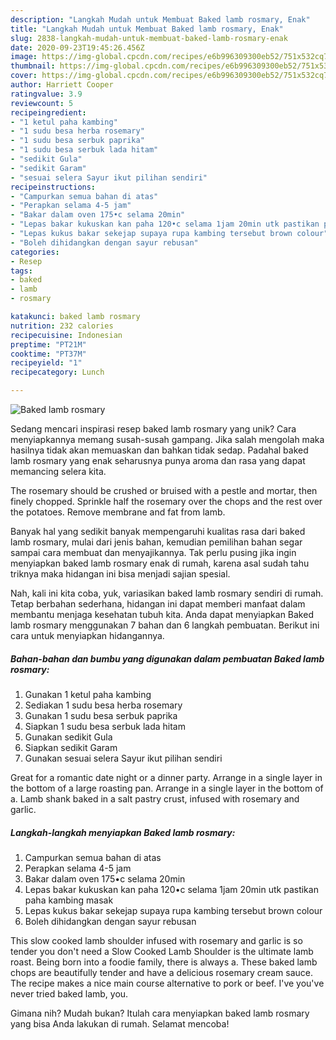 ```yaml
---
description: "Langkah Mudah untuk Membuat Baked lamb rosmary, Enak"
title: "Langkah Mudah untuk Membuat Baked lamb rosmary, Enak"
slug: 2838-langkah-mudah-untuk-membuat-baked-lamb-rosmary-enak
date: 2020-09-23T19:45:26.456Z
image: https://img-global.cpcdn.com/recipes/e6b996309300eb52/751x532cq70/baked-lamb-rosmary-foto-resep-utama.jpg
thumbnail: https://img-global.cpcdn.com/recipes/e6b996309300eb52/751x532cq70/baked-lamb-rosmary-foto-resep-utama.jpg
cover: https://img-global.cpcdn.com/recipes/e6b996309300eb52/751x532cq70/baked-lamb-rosmary-foto-resep-utama.jpg
author: Harriett Cooper
ratingvalue: 3.9
reviewcount: 5
recipeingredient:
- "1 ketul paha kambing"
- "1 sudu besa herba rosemary"
- "1 sudu besa serbuk paprika"
- "1 sudu besa serbuk lada hitam"
- "sedikit Gula"
- "sedikit Garam"
- "sesuai selera Sayur ikut pilihan sendiri"
recipeinstructions:
- "Campurkan semua bahan di atas"
- "Perapkan selama 4-5 jam"
- "Bakar dalam oven 175•c selama 20min"
- "Lepas bakar kukuskan kan paha 120•c selama 1jam 20min utk pastikan paha kambing masak"
- "Lepas kukus bakar sekejap supaya rupa kambing tersebut brown colour"
- "Boleh dihidangkan dengan sayur rebusan"
categories:
- Resep
tags:
- baked
- lamb
- rosmary

katakunci: baked lamb rosmary 
nutrition: 232 calories
recipecuisine: Indonesian
preptime: "PT21M"
cooktime: "PT37M"
recipeyield: "1"
recipecategory: Lunch

---
```



![Baked lamb rosmary](https://img-global.cpcdn.com/recipes/e6b996309300eb52/751x532cq70/baked-lamb-rosmary-foto-resep-utama.jpg)

Sedang mencari inspirasi resep baked lamb rosmary yang unik? Cara menyiapkannya memang susah-susah gampang. Jika salah mengolah maka hasilnya tidak akan memuaskan dan bahkan tidak sedap. Padahal baked lamb rosmary yang enak seharusnya punya aroma dan rasa yang dapat memancing selera kita.

The rosemary should be crushed or bruised with a pestle and mortar, then finely chopped. Sprinkle half the rosemary over the chops and the rest over the potatoes. Remove membrane and fat from lamb.

Banyak hal yang sedikit banyak mempengaruhi kualitas rasa dari baked lamb rosmary, mulai dari jenis bahan, kemudian pemilihan bahan segar sampai cara membuat dan menyajikannya. Tak perlu pusing jika ingin menyiapkan baked lamb rosmary enak di rumah, karena asal sudah tahu triknya maka hidangan ini bisa menjadi sajian spesial.


Nah, kali ini kita coba, yuk, variasikan baked lamb rosmary sendiri di rumah. Tetap berbahan sederhana, hidangan ini dapat memberi manfaat dalam membantu menjaga kesehatan tubuh kita. Anda dapat menyiapkan Baked lamb rosmary menggunakan 7 bahan dan 6 langkah pembuatan. Berikut ini cara untuk menyiapkan hidangannya.

<!--inarticleads1-->

##### Bahan-bahan dan bumbu yang digunakan dalam pembuatan Baked lamb rosmary:

1. Gunakan 1 ketul paha kambing
1. Sediakan 1 sudu besa herba rosemary
1. Gunakan 1 sudu besa serbuk paprika
1. Siapkan 1 sudu besa serbuk lada hitam
1. Gunakan sedikit Gula
1. Siapkan sedikit Garam
1. Gunakan sesuai selera Sayur ikut pilihan sendiri


Great for a romantic date night or a dinner party. Arrange in a single layer in the bottom of a large roasting pan. Arrange in a single layer in the bottom of a. Lamb shank baked in a salt pastry crust, infused with rosemary and garlic. 

<!--inarticleads2-->

##### Langkah-langkah menyiapkan Baked lamb rosmary:

1. Campurkan semua bahan di atas
1. Perapkan selama 4-5 jam
1. Bakar dalam oven 175•c selama 20min
1. Lepas bakar kukuskan kan paha 120•c selama 1jam 20min utk pastikan paha kambing masak
1. Lepas kukus bakar sekejap supaya rupa kambing tersebut brown colour
1. Boleh dihidangkan dengan sayur rebusan


This slow cooked lamb shoulder infused with rosemary and garlic is so tender you don&#39;t need a Slow Cooked Lamb Shoulder is the ultimate lamb roast. Being born into a foodie family, there is always a. These baked lamb chops are beautifully tender and have a delicious rosemary cream sauce. The recipe makes a nice main course alternative to pork or beef. I&#39;ve you&#39;ve never tried baked lamb, you. 

Gimana nih? Mudah bukan? Itulah cara menyiapkan baked lamb rosmary yang bisa Anda lakukan di rumah. Selamat mencoba!
